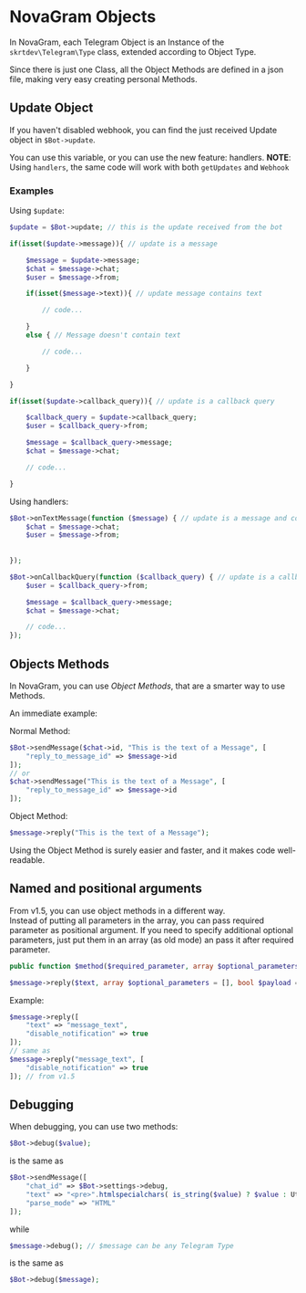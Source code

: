 # NovaGram Objects

In NovaGram, each Telegram Object is an Instance of the `skrtdev\Telegram\Type` class, extended according to Object Type.

Since there is just one Class, all the Object Methods are defined in a json file, making very easy creating personal Methods.

## Update Object

If you haven't disabled webhook, you can find the just received Update object in `$Bot->update`.

You can use this variable, or you can use the new feature: handlers.
**NOTE**: Using `handlers`, the same code will work with both `getUpdates` and `Webhook`

### Examples

Using `$update`:  
```php
$update = $Bot->update; // this is the update received from the bot

if(isset($update->message)){ // update is a message

    $message = $update->message;
    $chat = $message->chat;
    $user = $message->from;

    if(isset($message->text)){ // update message contains text

        // code...

    }
    else { // Message doesn't contain text

        // code...

    }

}

if(isset($update->callback_query)){ // update is a callback query

    $callback_query = $update->callback_query;
    $user = $callback_query->from;

    $message = $callback_query->message;
    $chat = $message->chat;

    // code...

}
```

Using handlers:  
```php
$Bot->onTextMessage(function ($message) { // update is a message and contains text
    $chat = $message->chat;
    $user = $message->from;
    
    
});

$Bot->onCallbackQuery(function ($callback_query) { // update is a callback query
    $user = $callback_query->from;

    $message = $callback_query->message;
    $chat = $message->chat;

    // code...
});
```

## Objects Methods

In NovaGram, you can use _Object Methods_, that are a smarter way to use Methods.

An immediate example:

Normal Method:
```php
$Bot->sendMessage($chat->id, "This is the text of a Message", [
    "reply_to_message_id" => $message->id
]);
// or
$chat->sendMessage("This is the text of a Message", [
    "reply_to_message_id" => $message->id
]);
```
Object Method:
```php
$message->reply("This is the text of a Message");
```

Using the Object Method is surely easier and faster, and it makes code well-readable.

## Named and positional arguments

From v1.5, you can use object methods in a different way.  
Instead of putting all parameters in the array, you can pass required parameter as positional argument.
If you need to specify additional optional parameters, just put them in an array (as old mode) an pass it after required parameter.  
```php
public function $method($required_parameter, array $optional_parameters = [], bool $payload = false);
```
```php
$message->reply($text, array $optional_parameters = [], bool $payload = false);
```  
Example:
```php
$message->reply([
    "text" => "message_text",
    "disable_notification" => true
]);
// same as
$message->reply("message_text", [
    "disable_notification" => true
]); // from v1.5
```  

## Debugging

When debugging, you can use two methods:
```php
$Bot->debug($value);
```
is the same as
```php
$Bot->sendMessage([
    "chat_id" => $Bot->settings->debug,
    "text" => "<pre>".htmlspecialchars( is_string($value) ? $value : Utils::var_dump($value) )."</pre>",
    "parse_mode" => "HTML"
]);
```
while
```php
$message->debug(); // $message can be any Telegram Type
```
is the same as
```php
$Bot->debug($message);
```
